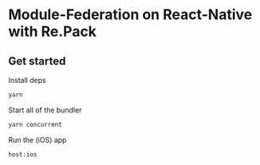 # Module-Federation on React-Native with Re.Pack

## Get started

Install deps

```sh
yarn
```

Start all of the bundler

```sh
yarn concurrent
```

Run the (iOS) app

```sh
host:ios
```

